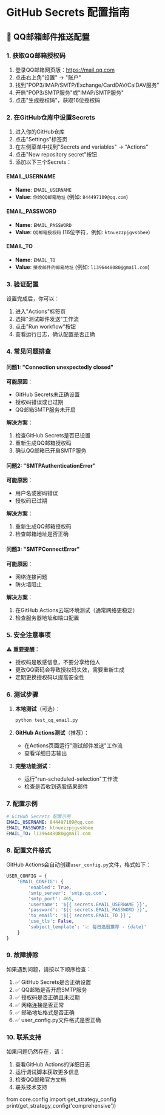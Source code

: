 # GitHub Secrets 配置指南

## 📧 QQ邮箱邮件推送配置

### 1. 获取QQ邮箱授权码

1. 登录QQ邮箱网页版：https://mail.qq.com
2. 点击右上角"设置" → "账户"
3. 找到"POP3/IMAP/SMTP/Exchange/CardDAV/CalDAV服务"
4. 开启"POP3/SMTP服务"或"IMAP/SMTP服务"
5. 点击"生成授权码"，获取16位授权码

### 2. 在GitHub仓库中设置Secrets

1. 进入你的GitHub仓库
2. 点击"Settings"标签页
3. 在左侧菜单中找到"Secrets and variables" → "Actions"
4. 点击"New repository secret"按钮
5. 添加以下三个Secrets：

#### EMAIL_USERNAME
- **Name**: `EMAIL_USERNAME`
- **Value**: `你的QQ邮箱地址` (例如: `844497109@qq.com`)

#### EMAIL_PASSWORD
- **Name**: `EMAIL_PASSWORD`
- **Value**: `QQ邮箱授权码` (16位字符，例如: `ktnuezzpjgvsbbee`)

#### EMAIL_TO
- **Name**: `EMAIL_TO`
- **Value**: `接收邮件的邮箱地址` (例如: `l1396448080@gmail.com`)

### 3. 验证配置

设置完成后，你可以：

1. 进入"Actions"标签页
2. 选择"测试邮件发送"工作流
3. 点击"Run workflow"按钮
4. 查看运行日志，确认配置是否正确

### 4. 常见问题排查

#### 问题1: "Connection unexpectedly closed"
**可能原因**：
- GitHub Secrets未正确设置
- 授权码错误或已过期
- QQ邮箱SMTP服务未开启

**解决方案**：
1. 检查GitHub Secrets是否已设置
2. 重新生成QQ邮箱授权码
3. 确认QQ邮箱已开启SMTP服务

#### 问题2: "SMTPAuthenticationError"
**可能原因**：
- 用户名或密码错误
- 授权码已过期

**解决方案**：
1. 重新生成QQ邮箱授权码
2. 检查邮箱地址是否正确

#### 问题3: "SMTPConnectError"
**可能原因**：
- 网络连接问题
- 防火墙阻止

**解决方案**：
1. 在GitHub Actions云端环境测试（通常网络更稳定）
2. 检查服务器地址和端口配置

### 5. 安全注意事项

⚠️ **重要提醒**：
- 授权码是敏感信息，不要分享给他人
- 更改QQ密码会导致授权码失效，需要重新生成
- 定期更换授权码以提高安全性

### 6. 测试步骤

1. **本地测试**（可选）：
   ```bash
   python test_qq_email.py
   ```

2. **GitHub Actions测试**（推荐）：
   - 在Actions页面运行"测试邮件发送"工作流
   - 查看详细日志输出

3. **完整功能测试**：
   - 运行"run-scheduled-selection"工作流
   - 检查是否收到选股结果邮件

### 7. 配置示例

```yaml
# GitHub Secrets 配置示例
EMAIL_USERNAME: 844497109@qq.com
EMAIL_PASSWORD: ktnuezzpjgvsbbee
EMAIL_TO: l1396448080@gmail.com
```

### 8. 配置文件格式

GitHub Actions会自动创建`user_config.py`文件，格式如下：

```python
USER_CONFIG = {
    'EMAIL_CONFIG': {
        'enabled': True,
        'smtp_server': 'smtp.qq.com',
        'smtp_port': 465,
        'username': '${{ secrets.EMAIL_USERNAME }}',
        'password': '${{ secrets.EMAIL_PASSWORD }}',
        'to_email': '${{ secrets.EMAIL_TO }}',
        'use_tls': False,
        'subject_template': '📈 每日选股推荐 - {date}'
    }
}
```

### 9. 故障排除

如果遇到问题，请按以下顺序检查：

1. ✅ GitHub Secrets是否正确设置
2. ✅ QQ邮箱是否开启SMTP服务
3. ✅ 授权码是否正确且未过期
4. ✅ 网络连接是否正常
5. ✅ 邮箱地址格式是否正确
6. ✅ user_config.py文件格式是否正确

### 10. 联系支持

如果问题仍然存在，请：
1. 查看GitHub Actions的详细日志
2. 运行调试脚本获取更多信息
3. 检查QQ邮箱官方文档
4. 联系技术支持 

from core.config import get_strategy_config
print(get_strategy_config('comprehensive')) 